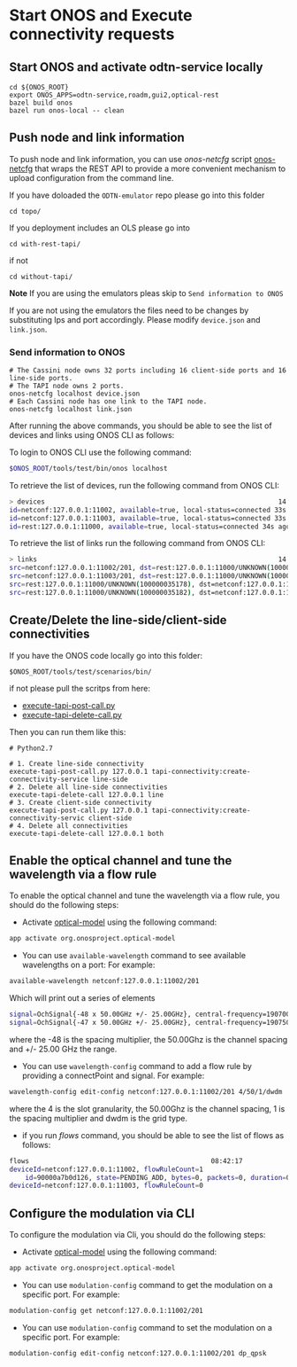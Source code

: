# Start ONOS and Execute connectivity requests
## Start ONOS and activate odtn-service locally

```shell
cd ${ONOS_ROOT}
export ONOS_APPS=odtn-service,roadm,gui2,optical-rest
bazel build onos
bazel run onos-local -- clean
```

## Push node and link information
To push node and link information, you can use *onos-netcfg* script [onos-netcfg](https://github.com/opennetworkinglab/onos/tree/master/tools/package/runtime/bin/onos-netcfg)  that wraps the REST API to provide a more convenient mechanism to upload configuration from the command line. 

If you have doloaded the `ODTN-emulator` repo please go into this folder
```shell
cd topo/
```
If you deployment includes an OLS please go into
```shell
cd with-rest-tapi/
```
if not
```shell
cd without-tapi/
```
**Note** If you are using the emulators pleas skip to `Send information to ONOS`

If you are not using the emulators the files need to be changes by substituting Ips and port accordingly.
Please modify `device.json` and `link.json`. 

### Send information to ONOS
```shell
# The Cassini node owns 32 ports including 16 client-side ports and 16 line-side ports.
# The TAPI node owns 2 ports.
onos-netcfg localhost device.json
# Each Cassini node has one link to the TAPI node.
onos-netcfg localhost link.json
```

After running the above commands, you should be able to see the list of devices and links using ONOS CLI as follows:

To login to ONOS CLI use the following command:
```bash
$ONOS_ROOT/tools/test/bin/onos localhost
```
To retrieve the list of devices, run the following command from ONOS CLI:
```bash
> devices                                                           14:32:02
id=netconf:127.0.0.1:11002, available=true, local-status=connected 33s ago, role=MASTER, type=TERMINAL_DEVICE, mfr=EDGECORE, hw=Cassini, sw=OcNOS, serial=, chassis=1, driver=cassini-ocnos, ipaddress=127.0.0.1, locType=none, name=cassini2, port=11002, protocol=NETCONF
id=netconf:127.0.0.1:11003, available=true, local-status=connected 33s ago, role=MASTER, type=TERMINAL_DEVICE, mfr=EDGECORE, hw=Cassini, sw=OcNOS, serial=, chassis=1, driver=cassini-ocnos, ipaddress=127.0.0.1, locType=none, name=cassini1, port=11003, protocol=NETCONF
id=rest:127.0.0.1:11000, available=true, local-status=connected 34s ago, role=MASTER, type=OLS, mfr=Tapi, hw=0, sw=2.1, serial=Unknown, chassis=0, driver=ols, locType=none, name=rest:127.0.0.1:11000, protocol=REST
```
To retrieve the list of links run the following command from ONOS CLI:

```bash
> links                                                             14:32:04
src=netconf:127.0.0.1:11002/201, dst=rest:127.0.0.1:11000/UNKNOWN(100000035178), type=OPTICAL, state=ACTIVE, durable=true, metric=1.0, expected=true
src=netconf:127.0.0.1:11003/201, dst=rest:127.0.0.1:11000/UNKNOWN(100000035182), type=OPTICAL, state=ACTIVE, durable=true, metric=1.0, expected=true
src=rest:127.0.0.1:11000/UNKNOWN(100000035178), dst=netconf:127.0.0.1:11002/201, type=OPTICAL, state=ACTIVE, durable=true, metric=1.0, expected=true
src=rest:127.0.0.1:11000/UNKNOWN(100000035182), dst=netconf:127.0.0.1:11003/201, type=OPTICAL, state=ACTIVE, durable=true, metric=1.0, expected=true
```

## Create/Delete the line-side/client-side connectivities
If you have the ONOS code locally go into this folder:
```shell
$ONOS_ROOT/tools/test/scenarios/bin/
```
if not please pull the scritps from here:  
- [execute-tapi-post-call.py](https://github.com/opennetworkinglab/onos/blob/master/tools/test/scenarios/bin/execute-tapi-delete-call.py)
- [execute-tapi-delete-call.py](https://github.com/opennetworkinglab/onos/blob/master/tools/test/scenarios/bin/execute-tapi-post-call.py)

Then you can run them like this:
```shell
# Python2.7

# 1. Create line-side connectivity
execute-tapi-post-call.py 127.0.0.1 tapi-connectivity:create-connectivity-service line-side
# 2. Delete all line-side connectivities
execute-tapi-delete-call 127.0.0.1 line
# 3. Create client-side connectivity
execute-tapi-post-call.py 127.0.0.1 tapi-connectivity:create-connectivity-servic client-side
# 4. Delete all connectivities
execute-tapi-delete-call 127.0.0.1 both
```

## Enable the optical channel and tune the wavelength via a flow rule

To enable the optical channel and tune the wavelength via a flow rule, you should do the following steps:

- Activate [optical-model](https://github.com/opennetworkinglab/onos/tree/master/apps/optical-model) using the following command: 
```bash
app activate org.onosproject.optical-model
```

- You can use `available-wavelength` command to see available wavelengths on a port: For example:
```bash
available-wavelength netconf:127.0.0.1:11002/201
```
Which will print out a series of elements
```bash
signal=OchSignal{-48 x 50.00GHz +/- 25.00GHz}, central-frequency=190700.000000
signal=OchSignal{-47 x 50.00GHz +/- 25.00GHz}, central-frequency=190750.000000
```
where the -48 is the spacing multiplier, the 50.00Ghz is the channel spacing and +/- 25.00 GHz the range.

- You can use `wavelength-config` command to add a flow rule by providing a connectPoint and signal. For example:
```bash
wavelength-config edit-config netconf:127.0.0.1:11002/201 4/50/1/dwdm
```
where the 4 is the slot granularity, the 50.00Ghz is the channel spacing, 1 is the spacing multiplier and dwdm is the grid type.

- if you run *flows* command, you should be able to see the list of flows as follows:
```bash
flows                                              08:42:17
deviceId=netconf:127.0.0.1:11002, flowRuleCount=1
    id=90000a7b0d126, state=PENDING_ADD, bytes=0, packets=0, duration=0, liveType=UNKNOWN, priority=100, tableId=0, appId=org.onosproject.optical-model, selector=[IN_PORT:201], treatment=DefaultTrafficTreatment{immediate=[OCH:OchSignal{+1 x 50.00GHz +/- 25.00GHz}, OUTPUT:201], deferred=[], transition=None, meter=[], cleared=false, StatTrigger=null, metadata=null}
deviceId=netconf:127.0.0.1:11003, flowRuleCount=0
```
## Configure the modulation via CLI

To configure the modulation via Cli, you should do the following steps:

- Activate [optical-model](https://github.com/opennetworkinglab/onos/tree/master/apps/optical-model) using the following command: 
```bash
app activate org.onosproject.optical-model
```
- You can use `modulation-config` command to get the modulation on a specific port. For example:
```bash
modulation-config get netconf:127.0.0.1:11002/201
```

- You can use `modulation-config` command to set the modulation on a specific port. For example:
```bash
modulation-config edit-config netconf:127.0.0.1:11002/201 dp_qpsk
```
